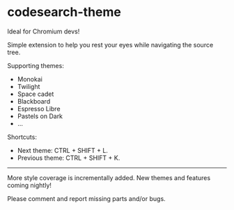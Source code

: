 codesearch-theme
================

Ideal for Chromium devs!

Simple extension to help you rest your eyes while navigating the source tree.

Supporting themes:
- Monokai
- Twilight
- Space cadet
- Blackboard
- Espresso Libre
- Pastels on Dark
- ...

Shortcuts:
- Next theme: CTRL + SHIFT + L.
- Previous theme: CTRL + SHIFT + K.

---

More style coverage is incrementally added.
New themes and features coming nightly!

Please comment and report missing parts and/or bugs.
